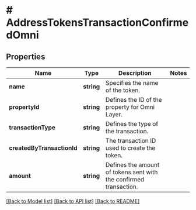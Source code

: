 # # AddressTokensTransactionConfirmedOmni

## Properties

Name | Type | Description | Notes
------------ | ------------- | ------------- | -------------
**name** | **string** | Specifies the name of the token. |
**propertyId** | **string** | Defines the ID of the property for Omni Layer. |
**transactionType** | **string** | Defines the type of the transaction. |
**createdByTransactionId** | **string** | The transaction ID used to create the token. |
**amount** | **string** | Defines the amount of tokens sent with the confirmed transaction. |

[[Back to Model list]](../../README.md#models) [[Back to API list]](../../README.md#endpoints) [[Back to README]](../../README.md)
